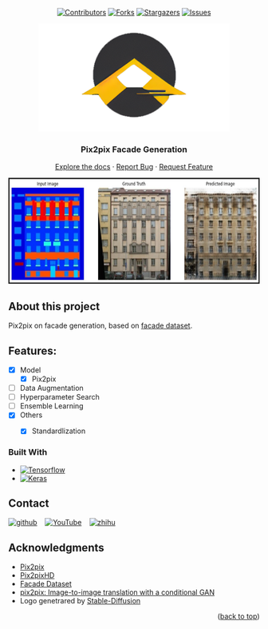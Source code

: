 
<a name="readme-top"></a>

<div align="center">

[![Contributors][contributors-shield]][contributors-url]
[![Forks][forks-shield]][forks-url]
[![Stargazers][stars-shield]][stars-url]
[![Issues][issues-shield]][issues-url]

</div>

<div align="center">
  <a href="https://github.com/dr413677671/Pix2pix-Facade-Generation">
    <img src="docs/logo.png" alt="Logo" width="384" height="216">
  </a>
</div>

<div align="center">
  <h3 align="center">Pix2pix Facade Generation</h3>
  <p align="center">
    <!-- <br />
    <a href="https://huggingface.co/spaces/darkCat/Pix2pix-Facade-Generation"><strong>Play the model »</strong></a>
    <br /> -->
    <!-- <br /> -->
    <a href="https://github.com/dr413677671/Pix2pix-Facade-Generation/README.md">Explore the docs</a>
    ·
    <a href="https://github.com/dr413677671/Pix2pix-Facade-Generation/issues">Report Bug</a>
    ·
    <a href="https://github.com/dr413677671/Pix2pix-Facade-Generation/issues">Request Feature</a>
  </p>
</div>


<!-- ABOUT THE PROJECT -->

<div align=center>
<img src='docs/screenshot.JPG' width=645 height=212>
</div>

## About this project

Pix2pix on facade generation, based on [facade dataset](http://efrosgans.eecs.berkeley.edu/pix2pix/datasets/).

## Features:

- [x] Model
    - [x] Pix2pix
- [ ] Data Augmentation
- [ ] Hyperparameter Search
- [ ] Ensemble Learning
- [x] Others
    - [x] Standardlization



### Built With

<!-- * [![Python][python-img]][python-url] -->
* [![Tensorflow][Tensorflow]][Tensorflow-url]
* [![Keras][Keras]][Keras-url]

## Contact

[<img src='https://cdn.jsdelivr.net/npm/simple-icons@3.0.1/icons/github.svg' alt='github' margin='10px' height='40'>](https://github.com/https://github.com/dr413677671) &nbsp;&nbsp; [<img src='https://cdn.jsdelivr.net/npm/simple-icons@3.0.1/icons/youtube.svg' alt='YouTube' height='40'>](https://www.youtube.com/channel/https://www.youtube.com/@randuan9718/videos) &nbsp;&nbsp; [<img src='https://cdn.jsdelivr.net/npm/simple-icons@3.0.1/icons/zhihu.svg' alt='zhihu' height='40'>](https://www.zhihu.com/people/kumonoue) 

## Acknowledgments

* [Pix2pix](https://github.com/phillipi/pix2pix)
* [Pix2pixHD](https://github.com/NVIDIA/pix2pixHD)
* [Facade Dataset](http://efrosgans.eecs.berkeley.edu/pix2pix/datasets/)
* [pix2pix: Image-to-image translation with a conditional GAN](https://www.tensorflow.org/tutorials/generative/pix2pix)
* Logo genetrared by <a href="https://github.com/CompVis/stable-diffusion">Stable-Diffusion</a>

<p align="right">(<a href="#readme-top">back to top</a>)</p>

[contributors-shield]: https://img.shields.io/github/contributors/dr413677671/Pix2pix-Facade-Generation.svg?style=for-the-badge
[contributors-url]: https://github.com/dr413677671/Pix2pix-Facade-Generation/graphs/contributors
[forks-shield]: https://img.shields.io/github/forks/dr413677671/Pix2pix-Facade-Generation.svg?style=for-the-badge
[forks-url]: https://github.com/dr413677671/Pix2pix-Facade-Generation/network/members
[stars-shield]: https://img.shields.io/github/stars/dr413677671/Pix2pix-Facade-Generation.svg?style=for-the-badge
[stars-url]: https://github.com/dr413677671/Pix2pix-Facade-Generation/stargazers
[issues-shield]: https://img.shields.io/github/issues/dr413677671/Pix2pix-Facade-Generation.svg?style=for-the-badge
[issues-url]: https://github.com/dr413677671/Pix2pix-Facade-Generation/issues

[python-img]: https://img.shields.io/badge/Python-FFD43B?style=for-the-badge&logo=python&logoColor=blue
[python-url]: https://www.python.org/
[Tensorflow]: https://img.shields.io/badge/TensorFlow-FF6F00?style=for-the-badge&logo=tensorflow&logoColor=white
[Tensorflow-url]: https://github.com/tensorflow/tensorflow
[Keras]: https://img.shields.io/badge/Keras-FF0000?style=for-the-badge&logo=keras&logoColor=white
[Keras-url]: https://github.com/keras-team/keras